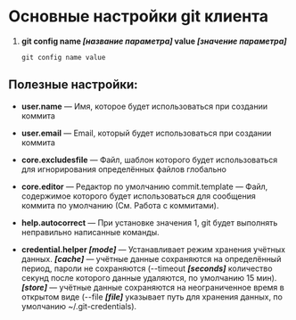 # Основные настройки git клиента

1. **git config name *[название параметра]* value *[значение параметра]***
      
      `git config name value`  

## Полезные настройки:

- **user.name** — Имя, которое будет использоваться при создании коммита

- **user.email** — Email, который будет 
использоваться при создании коммита

- **core.excludesfile** — Файл, шаблон которого будет использоваться для игнорирования определённых файлов глобально

- **core.editor** — Редактор по умолчанию
commit.template — Файл, содержимое которого будет использоваться для сообщения коммита по умолчанию (См. Работа с коммитами).

- **help.autocorrect** — При установке значения 1, git будет выполнять неправильно написанные команды.

- **credential.helper *[mode]*** — Устанавливает режим хранения учётных данных. ***[cache]*** — учётные данные сохраняются на определённый период, пароли не сохраняются (--timeout ***[seconds]*** количество секунд после которого данные удаляются, по умолчанию 15 мин). ***[store]*** — учётные данные сохраняются на неограниченное время в открытом виде (--file ***[file]*** указывает путь для хранения данных, по умолчанию ~/.git-credentials).